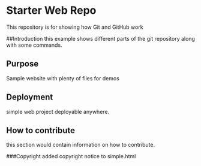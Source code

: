 # Starter Web Repo

This repository is for showing how Git and GitHub work

##Introduction
this example shows different parts of the git repository along with some commands.

## Purpose

Sample website with plenty of files for demos

## Deployment
simple web project deployable anywhere.

## How to contribute
this section would contain information on how to contribute.

###Copyright
added copyright notice to simple.html
